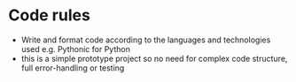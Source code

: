 
# Code rules

- Write and format code according to the languages and technologies used e.g. Pythonic for Python
- this is a simple prototype project so no need for complex code structure, full error-handling or testing

